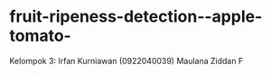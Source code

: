 # fruit-ripeness-detection--apple-tomato-
Kelompok 3: Irfan Kurniawan (0922040039)  Maulana Ziddan F
